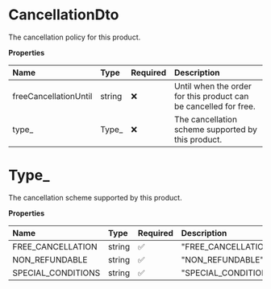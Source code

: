# CancellationDto

The cancellation policy for this product.

**Properties**

| Name                  | Type   | Required | Description                                                      |
| :-------------------- | :----- | :------- | :--------------------------------------------------------------- |
| freeCancellationUntil | string | ❌       | Until when the order for this product can be cancelled for free. |
| type\_                | Type\_ | ❌       | The cancellation scheme supported by this product.               |

# Type\_

The cancellation scheme supported by this product.

**Properties**

| Name               | Type   | Required | Description          |
| :----------------- | :----- | :------- | :------------------- |
| FREE_CANCELLATION  | string | ✅       | "FREE_CANCELLATION"  |
| NON_REFUNDABLE     | string | ✅       | "NON_REFUNDABLE"     |
| SPECIAL_CONDITIONS | string | ✅       | "SPECIAL_CONDITIONS" |

<!-- This file was generated by liblab | https://liblab.com/ -->
